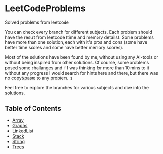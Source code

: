 # LeetCodeProblems

Solved problems from leetcode

You can check every branch for different subjects. 
Each problem should have the result from leetcode (time and memory details).
Some problems have more than one solution, each with it's pros and cons (some have better time scores and some have better memory scores).

Most of the solutions have been found by me, without using any AI-tools or without being inspired from other solutions. 
Of course, some problems posed some challanges and if I was thinking for more than 10 mins to it without any progress
I would search for hints here and there, but there was no copy&paste to any problem. :) 

Feel free to explore the branches for various subjects and dive into the solutions.

## Table of Contents

- [Array](https://github.com/alexpetrovan2001/LeetCodeProblems/tree/Array)
- [Graphs](https://github.com/alexpetrovan2001/LeetCodeProblems/tree/Graphs)
- [LinkedList](https://github.com/alexpetrovan2001/LeetCodeProblems/tree/LinkedList)
- [Stack](https://github.com/alexpetrovan2001/LeetCodeProblems/tree/Stack)
- [String](https://github.com/alexpetrovan2001/LeetCodeProblems/tree/String)
- [Trees](https://github.com/alexpetrovan2001/LeetCodeProblems/tree/Trees)
